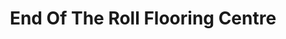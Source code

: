 ---
title: "End Of The Roll Flooring Centre"
url: /barrie/end-of-the-roll-flooring-centre/
shop: Fußböden
---